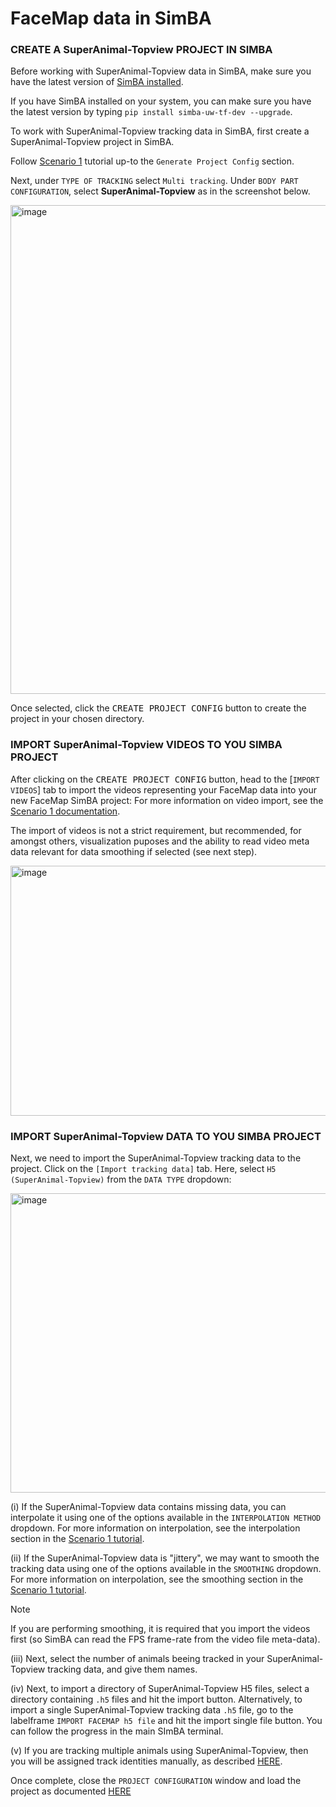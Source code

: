 # FaceMap data in SimBA

### CREATE A SuperAnimal-Topview PROJECT IN SIMBA

Before working with SuperAnimal-Topview data in SimBA, make sure you have the latest version of [SimBA installed](https://github.com/sgoldenlab/simba/blob/master/docs/installation_new.md).

If you have SimBA installed on your system, you can make sure you have the latest version by typing `pip install simba-uw-tf-dev --upgrade`. 

To work with SuperAnimal-Topview  tracking data in SimBA, first create a SuperAnimal-Topview  project in SimBA. 

Follow [Scenario 1](https://github.com/sgoldenlab/simba/blob/master/docs/tutorial.md#step-1-generate-project-config) tutorial up-to the `Generate Project Config` section. 

Next, under `TYPE OF TRACKING` select `Multi tracking`. Under `BODY PART CONFIGURATION`, select **SuperAnimal-Topview** as in the screenshot below. 

<img width="693" height="782" alt="image" src="https://github.com/user-attachments/assets/a4505bf6-7ba3-4031-9857-bf3460fe0dc2" />

Once selected, click the <kbd>CREATE PROJECT CONFIG</kbd> button to create the project in your chosen directory. 

### IMPORT SuperAnimal-Topview VIDEOS TO YOU SIMBA PROJECT

After clicking on the <kbd>CREATE PROJECT CONFIG</kbd> button, head to the [`IMPORT VIDEOS`] tab to import the videos representing your FaceMap data into your new FaceMap SimBA project:
For more information on video import, see the [Scenario 1 documentation](https://github.com/sgoldenlab/simba/blob/master/docs/tutorial.md#step-1-generate-project-config). 

The import of videos is not a strict requirement, but recommended, for amongst others, visualization puposes and the ability to read video meta data relevant for data smoothing if selected (see next step).

<img width="743" height="400" alt="image" src="https://github.com/user-attachments/assets/03182aff-189a-4b97-a69b-3b87bbf58be8" />

### IMPORT SuperAnimal-Topview DATA TO YOU SIMBA PROJECT

Next, we need to import the SuperAnimal-Topview tracking data to the project. Click on the `[Import tracking data]` tab. Here, select `H5 (SuperAnimal-Topview)` from the `DATA TYPE` dropdown:

<img width="699" height="479" alt="image" src="https://github.com/user-attachments/assets/2f220b72-b46c-47eb-8bf7-5aa6b22a7ff4" />

(i) If the SuperAnimal-Topview data contains missing data, you can interpolate it using one of the options available in the `INTERPOLATION METHOD` dropdown. For more information on interpolation, see the 
interpolation section in the [Scenario 1 tutorial](https://github.com/sgoldenlab/simba/blob/master/docs/Scenario1.md#to-import-multiple-dlc-csv-files).

(ii) If the SuperAnimal-Topview data is "jittery", we may want to smooth the tracking data using one of the options available in the `SMOOTHING` dropdown. For more information on interpolation, see the 
smoothing section in the [Scenario 1 tutorial](https://github.com/sgoldenlab/simba/blob/master/docs/Scenario1.md#to-import-multiple-dlc-csv-files).

>[!NOTE] 
> If you are performing smoothing, it is required that you import the videos first (so SimBA can read the FPS frame-rate from the video file meta-data).

(iii) Next, select the number of animals beeing tracked in your SuperAnimal-Topview tracking data, and give them names.

(iv) Next, to import a directory of SuperAnimal-Topview H5 files, select a directory containing `.h5` files and hit the import button. Alternatively, to import a single SuperAnimal-Topview tracking data `.h5` file, go to the labelframe
`IMPORT FACEMAP h5 file` and hit the import single file button. You can follow the progress in the main SImBA terminal. 

(v) If you are tracking multiple animals using SuperAnimal-Topview, then you will be assigned track identities manually, as described [HERE](https://github.com/sgoldenlab/simba/blob/master/docs/Multi_animal_pose.md).

Once complete, close the `PROJECT CONFIGURATION` window and load the project as documented [HERE](https://github.com/sgoldenlab/simba/blob/master/docs/tutorial.md#step-1-load-project-config)










